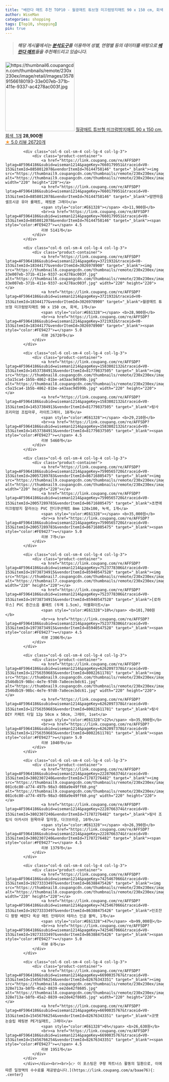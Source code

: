 ```yaml
---
title: "베란다 매트 추천 TOP10 - 월광매트 튜브형 미끄럼방지매트 90 x 150 cm, 회색, 1개"
author: WiseMan
categories: shopping
tags: [Top10, shopping]
pin: true
---
```


> ##### 해당 게시물에서는 [**분석도구**](https://itemscout.io/)를 이용하여 **성별**, **연령별** 등의 데이터를 바탕으로 [**베란다 매트**](https://link.coupang.com/a/baae76)들을 추천해드리고 있습니다.
<div class="container"><div class="row">
            <div class="col-6 col-sm-4 col-lg-4 col-lg-3">
                <div class="product-container">
                    <a href="https://link.coupang.com/re/AFFSDP?lptag=AF5964186&subid=wiseman1214&pageKey=3721932&traceid=V0-153&itemId=18344177&vendorItemId=3026978900" target="_blank"><img src="https://thumbnail6.coupangcdn.com/thumbnails/remote/230x230ex/image/retail/images/357891566180193-33e007eb-371b-411e-9337-ac4278ac003f.jpg" alt="https://thumbnail6.coupangcdn.com/thumbnails/remote/230x230ex/image/retail/images/357891566180193-33e007eb-371b-411e-9337-ac4278ac003f.jpg" width="220" height="220"></a>
                    <a href="https://link.coupang.com/re/AFFSDP?lptag=AF5964186&subid=wiseman1214&pageKey=3721932&traceid=V0-153&itemId=18344177&vendorItemId=3026978900" target="_blank">월광매트 튜브형 미끄럼방지매트 90 x 150 cm, 회색, 1개</a>
                    <span style="color:#E61328"></span> <b>28,900원</b>
                    <br><a href="https://link.coupang.com/re/AFFSDP?lptag=AF5964186&subid=wiseman1214&pageKey=3721932&traceid=V0-153&itemId=18344177&vendorItemId=3026978900" target="_blank"><span style="color:#FE9427">★</span> 5.0
                    리뷰 26720개</a>
                </div>
            </div>
            
            <div class="col-6 col-sm-4 col-lg-4 col-lg-3">
                <div class="product-container">
                    <a href="https://link.coupang.com/re/AFFSDP?lptag=AF5964186&subid=wiseman1214&pageKey=7660179951&traceid=V0-153&itemId=8858012078&vendorItemId=76144758146" target="_blank"><img src="https://thumbnail9.coupangcdn.com/thumbnails/remote/230x230ex/image/rs_quotation_api/x06wuwzy/459c3ca3217546f9a11b452aafc1c3ac.jpg" alt="https://thumbnail9.coupangcdn.com/thumbnails/remote/230x230ex/image/rs_quotation_api/x06wuwzy/459c3ca3217546f9a11b452aafc1c3ac.jpg" width="220" height="220"></a>
                    <a href="https://link.coupang.com/re/AFFSDP?lptag=AF5964186&subid=wiseman1214&pageKey=7660179951&traceid=V0-153&itemId=8858012078&vendorItemId=76144758146" target="_blank">맘앤마음 셀프시공 유아 롤매트, 헤링본 그레이</a>
                    <span style="color:#E61328"></span> <b>11,900원</b>
                    <br><a href="https://link.coupang.com/re/AFFSDP?lptag=AF5964186&subid=wiseman1214&pageKey=7660179951&traceid=V0-153&itemId=8858012078&vendorItemId=76144758146" target="_blank"><span style="color:#FE9427">★</span> 4.5
                    리뷰 5141개</a>
                </div>
            </div>
            
            <div class="col-6 col-sm-4 col-lg-4 col-lg-3">
                <div class="product-container">
                    <a href="https://link.coupang.com/re/AFFSDP?lptag=AF5964186&subid=wiseman1214&pageKey=3721932&traceid=V0-153&itemId=18344177&vendorItemId=3026978900" target="_blank"><img src="https://thumbnail6.coupangcdn.com/thumbnails/remote/230x230ex/image/retail/images/357891566180193-33e007eb-371b-411e-9337-ac4278ac003f.jpg" alt="https://thumbnail6.coupangcdn.com/thumbnails/remote/230x230ex/image/retail/images/357891566180193-33e007eb-371b-411e-9337-ac4278ac003f.jpg" width="220" height="220"></a>
                    <a href="https://link.coupang.com/re/AFFSDP?lptag=AF5964186&subid=wiseman1214&pageKey=3721932&traceid=V0-153&itemId=18344177&vendorItemId=3026978900" target="_blank">월광매트 튜브형 미끄럼방지매트 90 x 150 cm, 회색, 1개</a>
                    <span style="color:#E61328"></span> <b>28,900원</b>
                    <br><a href="https://link.coupang.com/re/AFFSDP?lptag=AF5964186&subid=wiseman1214&pageKey=3721932&traceid=V0-153&itemId=18344177&vendorItemId=3026978900" target="_blank"><span style="color:#FE9427">★</span> 5.0
                    리뷰 26720개</a>
                </div>
            </div>
            
            <div class="col-6 col-sm-4 col-lg-4 col-lg-3">
                <div class="product-container">
                    <a href="https://link.coupang.com/re/AFFSDP?lptag=AF5964186&subid=wiseman1214&pageKey=1583802132&traceid=V0-153&itemId=14537384913&vendorItemId=81779837505" target="_blank"><img src="https://thumbnail8.coupangcdn.com/thumbnails/remote/230x230ex/image/retail/images/346170719531729-c5a15ca4-1b5b-4862-81be-a43aac9d599b.jpg" alt="https://thumbnail8.coupangcdn.com/thumbnails/remote/230x230ex/image/retail/images/346170719531729-c5a15ca4-1b5b-4862-81be-a43aac9d599b.jpg" width="220" height="220"></a>
                    <a href="https://link.coupang.com/re/AFFSDP?lptag=AF5964186&subid=wiseman1214&pageKey=1583802132&traceid=V0-153&itemId=14537384913&vendorItemId=81779837505" target="_blank">탐사 프리미엄 조립마루, 라이트그레이, 18개</a>
                    <span style="color:#E61328"></span> <b>29,210원</b>
                    <br><a href="https://link.coupang.com/re/AFFSDP?lptag=AF5964186&subid=wiseman1214&pageKey=1583802132&traceid=V0-153&itemId=14537384913&vendorItemId=81779837505" target="_blank"><span style="color:#FE9427">★</span> 4.5
                    리뷰 5460개</a>
                </div>
            </div>
            
            <div class="col-6 col-sm-4 col-lg-4 col-lg-3">
                <div class="product-container">
                    <a href="https://link.coupang.com/re/AFFSDP?lptag=AF5964186&subid=wiseman1214&pageKey=7590565720&traceid=V0-153&itemId=20057289783&vendorItemId=86716805475" target="_blank"><img src="https://thumbnail9.coupangcdn.com/thumbnails/remote/230x230ex/image/vendor_inventory/2325/590d2af7be5cc14b0ae9e10c2a8746a60fe91d73be847a48767f190626ef.jpg" alt="https://thumbnail9.coupangcdn.com/thumbnails/remote/230x230ex/image/vendor_inventory/2325/590d2af7be5cc14b0ae9e10c2a8746a60fe91d73be847a48767f190626ef.jpg" width="220" height="220"></a>
                    <a href="https://link.coupang.com/re/AFFSDP?lptag=AF5964186&subid=wiseman1214&pageKey=7590565720&traceid=V0-153&itemId=20057289783&vendorItemId=86716805475" target="_blank">초면애 미끄럼방지 잘라쓰는 PVC 잔디쿠션매트 8mm 120x100, 녹색, 1개</a>
                    <span style="color:#E61328"></span> <b>35,000원</b>
                    <br><a href="https://link.coupang.com/re/AFFSDP?lptag=AF5964186&subid=wiseman1214&pageKey=7590565720&traceid=V0-153&itemId=20057289783&vendorItemId=86716805475" target="_blank"><span style="color:#FE9427">★</span> 5.0
                    리뷰 7개</a>
                </div>
            </div>
            
            <div class="col-6 col-sm-4 col-lg-4 col-lg-3">
                <div class="product-container">
                    <a href="https://link.coupang.com/re/AFFSDP?lptag=AF5964186&subid=wiseman1214&pageKey=7523778306&traceid=V0-153&itemId=19738734915&vendorItemId=85940547528" target="_blank"><img src="https://thumbnail7.coupangcdn.com/thumbnails/remote/230x230ex/image/vendor_inventory/5eab/a5dc15966da7adbbd4613bd2f7bf77efefe659d0f42c0aaf1d470d7a8edd.jpg" alt="https://thumbnail7.coupangcdn.com/thumbnails/remote/230x230ex/image/vendor_inventory/5eab/a5dc15966da7adbbd4613bd2f7bf77efefe659d0f42c0aaf1d470d7a8edd.jpg" width="220" height="220"></a>
                    <a href="https://link.coupang.com/re/AFFSDP?lptag=AF5964186&subid=wiseman1214&pageKey=7523778306&traceid=V0-153&itemId=19738734915&vendorItemId=85940547528" target="_blank">[로하우스] PVC 층간소음 롤매트 (두께 1.5cm), 마블화이트</a>
                    <span style="color:#E61328">18%</span> <b>101,700원</b>
                    <br><a href="https://link.coupang.com/re/AFFSDP?lptag=AF5964186&subid=wiseman1214&pageKey=7523778306&traceid=V0-153&itemId=19738734915&vendorItemId=85940547528" target="_blank"><span style="color:#FE9427">★</span> 4.5
                    리뷰 2306개</a>
                </div>
            </div>
            
            <div class="col-6 col-sm-4 col-lg-4 col-lg-3">
                <div class="product-container">
                    <a href="https://link.coupang.com/re/AFFSDP?lptag=AF5964186&subid=wiseman1214&pageKey=6262097378&traceid=V0-153&itemId=12756359683&vendorItemId=80022611781" target="_blank"><img src="https://thumbnail9.coupangcdn.com/thumbnails/remote/230x230ex/image/retail/images/5721125307940570-2546db19-98bc-4e7e-97d8-7a8ececbdc61.jpg" alt="https://thumbnail9.coupangcdn.com/thumbnails/remote/230x230ex/image/retail/images/5721125307940570-2546db19-98bc-4e7e-97d8-7a8ececbdc61.jpg" width="220" height="220"></a>
                    <a href="https://link.coupang.com/re/AFFSDP?lptag=AF5964186&subid=wiseman1214&pageKey=6262097378&traceid=V0-153&itemId=12756359683&vendorItemId=80022611781" target="_blank">탐사 DIY 카페트 타일 12p 50cm x 50cm, 그레이, 1set</a>
                    <span style="color:#E61328">22%</span> <b>35,990원</b>
                    <br><a href="https://link.coupang.com/re/AFFSDP?lptag=AF5964186&subid=wiseman1214&pageKey=6262097378&traceid=V0-153&itemId=12756359683&vendorItemId=80022611781" target="_blank"><span style="color:#FE9427">★</span> 5.0
                    리뷰 1040개</a>
                </div>
            </div>
            
            <div class="col-6 col-sm-4 col-lg-4 col-lg-3">
                <div class="product-container">
                    <a href="https://link.coupang.com/re/AFFSDP?lptag=AF5964186&subid=wiseman1214&pageKey=2228766374&traceid=V0-153&itemId=3802307240&vendorItemId=71787276482" target="_blank"><img src="https://thumbnail9.coupangcdn.com/thumbnails/remote/230x230ex/image/retail/images/1302585055835546-081c6c80-a774-497b-98a3-088a9e49ff60.png" alt="https://thumbnail9.coupangcdn.com/thumbnails/remote/230x230ex/image/retail/images/1302585055835546-081c6c80-a774-497b-98a3-088a9e49ff60.png" width="220" height="220"></a>
                    <a href="https://link.coupang.com/re/AFFSDP?lptag=AF5964186&subid=wiseman1214&pageKey=2228766374&traceid=V0-153&itemId=3802307240&vendorItemId=71787276482" target="_blank">탐사 조립식 아카시아 원목마루 일자형, 다크브라운, 10개</a>
                    <span style="color:#E61328"></span> <b>26,390원</b>
                    <br><a href="https://link.coupang.com/re/AFFSDP?lptag=AF5964186&subid=wiseman1214&pageKey=2228766374&traceid=V0-153&itemId=3802307240&vendorItemId=71787276482" target="_blank"><span style="color:#FE9427">★</span> 4.5
                    리뷰 1379개</a>
                </div>
            </div>
            
            <div class="col-6 col-sm-4 col-lg-4 col-lg-3">
                <div class="product-container">
                    <a href="https://link.coupang.com/re/AFFSDP?lptag=AF5964186&subid=wiseman1214&pageKey=7425467066&traceid=V0-153&itemId=19273333497&vendorItemId=86388475426" target="_blank"><img src="https://thumbnail8.coupangcdn.com/thumbnails/remote/230x230ex/image/vendor_inventory/9a25/613aa99768ff8b4fe6a29b7b8951434fe7c376acb75db19181da21539d40.jpg" alt="https://thumbnail8.coupangcdn.com/thumbnails/remote/230x230ex/image/vendor_inventory/9a25/613aa99768ff8b4fe6a29b7b8951434fe7c376acb75db19181da21539d40.jpg" width="220" height="220"></a>
                    <a href="https://link.coupang.com/re/AFFSDP?lptag=AF5964186&subid=wiseman1214&pageKey=7425467066&traceid=V0-153&itemId=19273333497&vendorItemId=86388475426" target="_blank">인조잔디 팡팡 베란다 옥상 매트 인테리어 테라스 인공 블럭, 1개</a>
                    <span style="color:#E61328">47%</span> <b>99,000원</b>
                    <br><a href="https://link.coupang.com/re/AFFSDP?lptag=AF5964186&subid=wiseman1214&pageKey=7425467066&traceid=V0-153&itemId=19273333497&vendorItemId=86388475426" target="_blank"><span style="color:#FE9427">★</span> 5.0
                    리뷰 8개</a>
                </div>
            </div>
            
            <div class="col-6 col-sm-4 col-lg-4 col-lg-3">
                <div class="product-container">
                    <a href="https://link.coupang.com/re/AFFSDP?lptag=AF5964186&subid=wiseman1214&pageKey=6690035767&traceid=V0-153&itemId=15456766254&vendorItemId=82676343351" target="_blank"><img src="https://thumbnail8.coupangcdn.com/thumbnails/remote/230x230ex/image/retail/images/791590986620944-328e713a-b8fb-45a2-8839-ee2de42f8605.jpg" alt="https://thumbnail8.coupangcdn.com/thumbnails/remote/230x230ex/image/retail/images/791590986620944-328e713a-b8fb-45a2-8839-ee2de42f8605.jpg" width="220" height="220"></a>
                    <a href="https://link.coupang.com/re/AFFSDP?lptag=AF5964186&subid=wiseman1214&pageKey=6690035767&traceid=V0-153&itemId=15456766254&vendorItemId=82676343351" target="_blank">코멧 논슬립 헤링본 PE거실매트, 그레이</a>
                    <span style="color:#E61328">6%</span> <b>26,630원</b>
                    <br><a href="https://link.coupang.com/re/AFFSDP?lptag=AF5964186&subid=wiseman1214&pageKey=6690035767&traceid=V0-153&itemId=15456766254&vendorItemId=82676343351" target="_blank"><span style="color:#FE9427">★</span> 4.5
                    리뷰 1951개</a>
                </div>
            </div>
            </div></div><br><br>[👉 이 포스팅은 쿠팡 파트너스 활동의 일환으로, 이에 따른 일정액의 수수료를 제공받습니다.](https://link.coupang.com/a/baae76){: .center}
